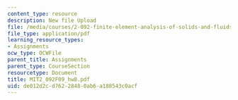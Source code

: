 ```yaml
---
content_type: resource
description: New file Upload
file: /media/courses/2-092-finite-element-analysis-of-solids-and-fluids-i-fall-2009/de012d2cd76228480ab6a188543c0acf_MIT2_092F09_hw8.pdf
file_type: application/pdf
learning_resource_types:
- Assignments
ocw_type: OCWFile
parent_title: Assignments
parent_type: CourseSection
resourcetype: Document
title: MIT2_092F09_hw8.pdf
uid: de012d2c-d762-2848-0ab6-a188543c0acf
---
```

